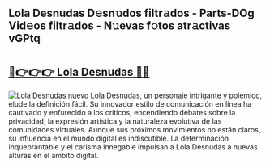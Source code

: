 ## Lola Desnudas D𝚎sn𝚞dos filtr𝚊dos - Parts-DOg Vid𝚎os filtr𝚊dos - N𝚞evas f𝚘tos atr𝚊ctivas vGPtq

# <h2><a href="http://mb1hdf.tromn.icu/?c=Lola+Desnudas">🔗👉👉👉 Lola Desnudas 🔗🔗</a></h2>

[![Lola Desnudas nuevo](https://i.imgur.com/pEAQMta.gif)](http://mb1hdf.tromn.icu/?c=Lola+Desnudas)
Lola Desnudas, un personaje intrigante y polémico, elude la definición fácil. Su innovador estilo de comunicación en línea ha cautivado y enfurecido a los críticos, encendiendo debates sobre la privacidad, la expresión artística y la naturaleza evolutiva de las comunidades virtuales. Aunque sus próximos movimientos no están claros, su influencia en el mundo digital es indiscutible. La determinación inquebrantable y el carisma innegable impulsan a Lola Desnudas a nuevas alturas en el ámbito digital.
